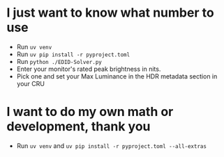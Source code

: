 # I just want to know what number to use
- Run `uv venv` 
- Run `uv pip install -r pyproject.toml`
- Run `python ./EDID-Solver.py`
- Enter your monitor's rated peak brightness in nits.
- Pick one and set your Max Luminance in the HDR metadata section in your CRU

# I want to do my own math or development, thank you
- Run `uv venv` and `uv pip install -r pyproject.toml --all-extras`
